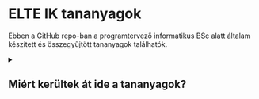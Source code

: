 # ELTE IK tananyagok

Ebben a GitHub repo-ban a programtervező informatikus BSc alatt általam készített és összegyűjtött tananyagok találhatók.

<details>
  <summary>
    <h2>Miért kerültek át ide a tananyagok?</h2>
  </summary>
  Számomra sokkal kényelmesebb ide felrakni az anyagokat.
</details>
